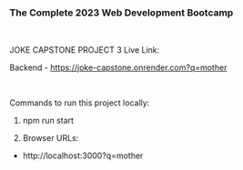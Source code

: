 ### The Complete 2023 Web Development Bootcamp

<br>

JOKE CAPSTONE PROJECT 3 Live Link: 

Backend - https://joke-capstone.onrender.com?q=mother

<br>

Commands to run this project locally:

1. npm run start

2. Browser URLs:

- http://localhost:3000?q=mother
